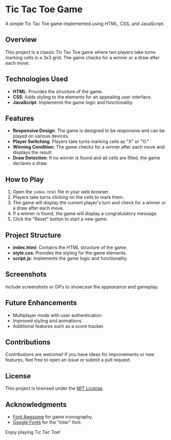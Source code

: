 # Tic Tac Toe Game

A simple Tic Tac Toe game implemented using HTML, CSS, and JavaScript.

## Overview

This project is a classic Tic Tac Toe game where two players take turns marking cells in a 3x3 grid. The game checks for a winner or a draw after each move.

## Technologies Used

- **HTML**: Provides the structure of the game.
- **CSS**: Adds styling to the elements for an appealing user interface.
- **JavaScript**: Implements the game logic and functionality.

## Features

- **Responsive Design**: The game is designed to be responsive and can be played on various devices.
- **Player Switching**: Players take turns marking cells as "X" or "O."
- **Winning Condition**: The game checks for a winner after each move and displays the result.
- **Draw Detection**: If no winner is found and all cells are filled, the game declares a draw.

## How to Play

1. Open the `index.html` file in your web browser.
2. Players take turns clicking on the cells to mark them.
3. The game will display the current player's turn and check for a winner or a draw after each move.
4. If a winner is found, the game will display a congratulatory message.
5. Click the "Reset" button to start a new game.

## Project Structure

- **index.html**: Contains the HTML structure of the game.
- **style.css**: Provides the styling for the game elements.
- **script.js**: Implements the game logic and functionality.

## Screenshots

Include screenshots or GIFs to showcase the appearance and gameplay.

## Future Enhancements

- Multiplayer mode with user authentication.
- Improved styling and animations.
- Additional features such as a score tracker.

## Contributions

Contributions are welcome! If you have ideas for improvements or new features, feel free to open an issue or submit a pull request.

## License

This project is licensed under the [MIT License](LICENSE).

## Acknowledgments

- [Font Awesome](https://fontawesome.com/) for game iconography.
- [Google Fonts](https://fonts.google.com/) for the "Inter" font.

Enjoy playing Tic Tac Toe!
